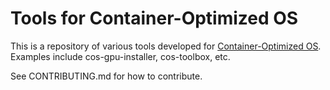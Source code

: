 # Tools for Container-Optimized OS

This is a repository of various tools developed for [Container-Optimized
OS](https://cloud.google.com/container-optimized-os/). Examples include
cos-gpu-installer, cos-toolbox, etc.

See CONTRIBUTING.md for how to contribute.
